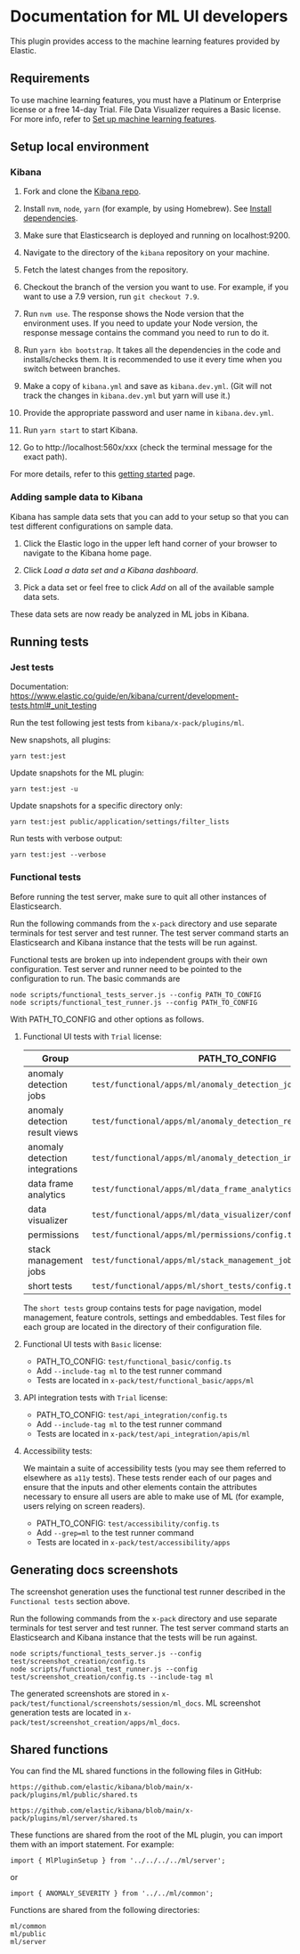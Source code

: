# Documentation for ML UI developers

This plugin provides access to the machine learning features provided by
Elastic.

## Requirements

To use machine learning features, you must have a Platinum or Enterprise license
or a free 14-day Trial. File Data Visualizer requires a Basic license. For more
info, refer to
[Set up machine learning features](https://www.elastic.co/guide/en/machine-learning/master/setup.html).

## Setup local environment

### Kibana

1. Fork and clone the [Kibana repo](https://github.com/elastic/kibana).

1. Install `nvm`, `node`, `yarn` (for example, by using Homebrew). See
   [Install dependencies](https://www.elastic.co/guide/en/kibana/master/development-getting-started.html#_install_dependencies).

1. Make sure that Elasticsearch is deployed and running on localhost:9200.

1. Navigate to the directory of the `kibana` repository on your machine.

1. Fetch the latest changes from the repository.

1. Checkout the branch of the version you want to use. For example, if you want
   to use a 7.9 version, run `git checkout 7.9`.

1. Run `nvm use`. The response shows the Node version that the environment uses.
   If you need to update your Node version, the response message contains the
   command you need to run to do it.

1. Run `yarn kbn bootstrap`. It takes all the dependencies in the code and
   installs/checks them. It is recommended to use it every time when you switch
   between branches.

1. Make a copy of `kibana.yml` and save as `kibana.dev.yml`. (Git will not track
   the changes in `kibana.dev.yml` but yarn will use it.)

1. Provide the appropriate password and user name in `kibana.dev.yml`.

1. Run `yarn start` to start Kibana.

1. Go to http://localhost:560x/xxx (check the terminal message for the exact
   path).

For more details, refer to this [getting started](https://www.elastic.co/guide/en/kibana/master/development-getting-started.html) page.

### Adding sample data to Kibana

Kibana has sample data sets that you can add to your setup so that you can test
different configurations on sample data.

1. Click the Elastic logo in the upper left hand corner of your browser to
   navigate to the Kibana home page.

1. Click _Load a data set and a Kibana dashboard_.

1. Pick a data set or feel free to click _Add_ on all of the available sample
   data sets.

These data sets are now ready be analyzed in ML jobs in Kibana.

## Running tests

### Jest tests

Documentation: https://www.elastic.co/guide/en/kibana/current/development-tests.html#_unit_testing

Run the test following jest tests from `kibana/x-pack/plugins/ml`.

New snapshots, all plugins:

```
yarn test:jest
```

Update snapshots for the ML plugin:

```
yarn test:jest -u
```

Update snapshots for a specific directory only:

```
yarn test:jest public/application/settings/filter_lists
```

Run tests with verbose output:

```
yarn test:jest --verbose
```

### Functional tests

Before running the test server, make sure to quit all other instances of
Elasticsearch.

Run the following commands from the `x-pack` directory and use separate terminals
for test server and test runner. The test server command starts an Elasticsearch
and Kibana instance that the tests will be run against.

Functional tests are broken up into independent groups with their own configuration.
Test server and runner need to be pointed to the configuration to run. The basic
commands are

    node scripts/functional_tests_server.js --config PATH_TO_CONFIG
    node scripts/functional_test_runner.js --config PATH_TO_CONFIG

With PATH_TO_CONFIG and other options as follows.

1. Functional UI tests with `Trial` license:

    Group | PATH_TO_CONFIG
    ----- | --------------
    anomaly detection jobs | `test/functional/apps/ml/anomaly_detection_jobs/config.ts`
    anomaly detection result views | `test/functional/apps/ml/anomaly_detection_result_views/config.ts`
    anomaly detection integrations | `test/functional/apps/ml/anomaly_detection_integrations/config.ts`
    data frame analytics | `test/functional/apps/ml/data_frame_analytics/config.ts`
    data visualizer | `test/functional/apps/ml/data_visualizer/config.ts`
    permissions | `test/functional/apps/ml/permissions/config.ts`
    stack management jobs | `test/functional/apps/ml/stack_management_jobs/config.ts`
    short tests | `test/functional/apps/ml/short_tests/config.ts`

    The `short tests` group contains tests for page navigation, model management,
    feature controls, settings and embeddables. Test files for each group are located
    in the directory of their configuration file.
  
1.  Functional UI tests with `Basic` license:

    - PATH_TO_CONFIG: `test/functional_basic/config.ts`
    - Add `--include-tag ml` to the test runner command
    - Tests are located in `x-pack/test/functional_basic/apps/ml`

1.  API integration tests with `Trial` license:

    - PATH_TO_CONFIG: `test/api_integration/config.ts`
    - Add `--include-tag ml` to the test runner command
    - Tests are located in `x-pack/test/api_integration/apis/ml`

1.  Accessibility tests:

    We maintain a suite of accessibility tests (you may see them referred to elsewhere as `a11y` tests). These tests render each of our pages and ensure that the inputs and other elements contain the attributes necessary to ensure all users are able to make use of ML (for example, users relying on screen readers).

    - PATH_TO_CONFIG: `test/accessibility/config.ts`
    - Add `--grep=ml` to the test runner command
    - Tests are located in `x-pack/test/accessibility/apps`

## Generating docs screenshots

The screenshot generation uses the functional test runner described in the
`Functional tests` section above.

Run the following commands from the `x-pack` directory and use separate terminals
for test server and test runner. The test server command starts an Elasticsearch
and Kibana instance that the tests will be run against.

    node scripts/functional_tests_server.js --config test/screenshot_creation/config.ts
    node scripts/functional_test_runner.js --config test/screenshot_creation/config.ts --include-tag ml

The generated screenshots are stored in `x-pack/test/functional/screenshots/session/ml_docs`.
ML screenshot generation tests are located in `x-pack/test/screenshot_creation/apps/ml_docs`.
## Shared functions

You can find the ML shared functions in the following files in GitHub:

```
https://github.com/elastic/kibana/blob/main/x-pack/plugins/ml/public/shared.ts
```

```
https://github.com/elastic/kibana/blob/main/x-pack/plugins/ml/server/shared.ts
```

These functions are shared from the root of the ML plugin, you can import them with an import statement. For example:

```
import { MlPluginSetup } from '../../../../ml/server';
```

or

```
import { ANOMALY_SEVERITY } from '../../ml/common';
```

Functions are shared from the following directories:

```
ml/common
ml/public
ml/server
```
